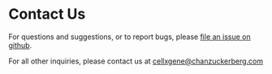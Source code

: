 # Contact Us

For questions and suggestions, or to report bugs, please [file an issue on github](https://github.com/chanzuckerberg/cellxgene/issues).

For all other inquiries, please contact us at [cellxgene@chanzuckerberg.com](mailto:cellxgene@chanzuckerberg.com)

